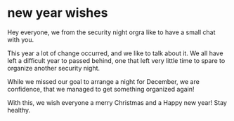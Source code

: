 # new year wishes

Hey everyone, we from the security night orgra like to have a small chat with you.

This year a lot of change occurred, and we like to talk about it. We all have left a difficult year
 to passed behind, one that left very little time to spare to organize another security night.

While we missed our goal to arrange a night for December, we are confidence, that we managed to get
something organized again!

With this, we wish everyone a merry Christmas and a Happy new year! Stay healthy.
